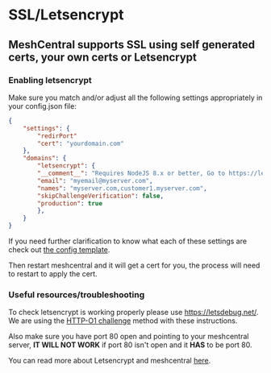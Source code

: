 # SSL/Letsencrypt

## MeshCentral supports SSL using self generated certs, your own certs or Letsencrypt

### Enabling letsencrypt

Make sure you match and/or adjust all the following settings appropriately in your config.json file:

```json
{
    "settings": {
        "redirPort"
        "cert": "yourdomain.com"
    },
    "domains": {
        "letsencrypt": {
        "__comment__": "Requires NodeJS 8.x or better, Go to https://letsdebug.net/ first before trying Let's Encrypt.",
        "email": "myemail@myserver.com",
        "names": "myserver.com,customer1.myserver.com",
        "skipChallengeVerification": false,
        "production": true
        },
    }
}
```

If you need further clarification to know what each of these settings are check out [the config template](https://github.com/Ylianst/MeshCentral/blob/master/meshcentral-config-schema.json).

Then restart meshcentral and it will get a cert for you, the process will need to restart to apply the cert.

### Useful resources/troubleshooting

To check letsencrypt is working properly please use https://letsdebug.net/. We are using the [HTTP-O1 challenge](https://letsencrypt.org/docs/challenge-types/#http-01-challenge) method with these instructions.

Also make sure you have port 80 open and pointing to your meshcentral server, **IT WILL NOT WORK** if port 80 isn't open and it **HAS** to be port 80.

You can read more about Letsencrypt and meshcentral [here](https://ylianst.github.io/MeshCentral/meshcentral/#lets-encrypt-support). 
